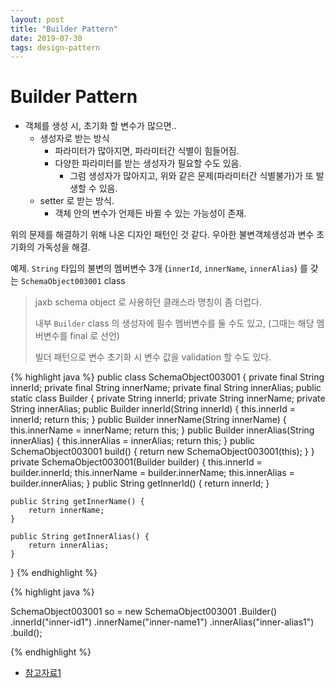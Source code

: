 ```yaml
---
layout: post
title: "Builder Pattern"
date: 2019-07-30
tags: design-pattern
---
```


# Builder Pattern

- 객체를 생성 시, 초기화 할 변수가 많으면..
  - 생성자로 받는 방식
    - 파라미터가 많아지면, 파라미터간 식별이 힘들어짐.
    - 다양한 파라미터를 받는 생성자가 필요할 수도 있음.
      - 그럼 생성자가 많아지고, 위와 같은 문제(파라미터간 식별불가)가 또 발생할 수 있음.
  - setter 로 받는 방식.
    - 객체 안의 변수가 언제든 바뀔 수 있는 가능성이 존재.

위의 문제를 해결하기 위해 나온 디자인 패턴인 것 같다.
우아한 불변객체생성과 변수 초기화의 가독성을 해결.

예제. `String` 타입의 불변의 멤버변수 3개 (`innerId`, `innerName`, `innerAlias`) 를 갖는 `SchemaObject003001` class
> jaxb schema object 로 사용하던 클래스라 명칭이 좀 더럽다.
>
> 내부 `Builder` class 의 생성자에 필수 멤버변수를 둘 수도 있고, (그때는 해당 멤버변수를 final 로 선언)
>
> 빌더 패턴으로 변수 초기화 시 변수 값을 validation 할 수도 있다.

{% highlight java %}
public class SchemaObject003001 {
    private final String innerId;
    private final String innerName;
    private final String innerAlias;
    public static class Builder {
        private String innerId;
        private String innerName;
        private String innerAlias;
        public Builder innerId(String innerId) {
            this.innerId = innerId;
            return this;
        }
        public Builder innerName(String innerName) {
            this.innerName = innerName;
            return this;
        }
        public Builder innerAlias(String innerAlias) {
            this.innerAlias = innerAlias;
            return this;
        }
        public SchemaObject003001 build() {
            return new SchemaObject003001(this);
        }
    }
    private SchemaObject003001(Builder builder) {
        this.innerId = builder.innerId;
        this.innerName = builder.innerName;
        this.innerAlias = builder.innerAlias;
    }
    public String getInnerId() {
        return innerId;
    }

    public String getInnerName() {
        return innerName;
    }

    public String getInnerAlias() {
        return innerAlias;
    }
}
{% endhighlight %}

{% highlight java %}

SchemaObject003001 so = new SchemaObject003001
						.Builder()
						.innerId("inner-id1")
						.innerName("inner-name1")
						.innerAlias("inner-alias1")
						.build();

{% endhighlight %}
- [참고자료1](https://johngrib.github.io/wiki/builder-pattern/)
